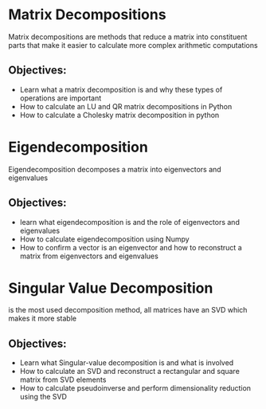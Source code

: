 <h1>Matrix Decompositions</h1>
<p>Matrix decompositions are methods that reduce a matrix into constituent parts that make it easier to calculate more complex arithmetic computations</p>
<h2>Objectives:</h2>
<ul>
	<li>Learn what a matrix decomposition is and why these types of operations are important</li>
	<li>How to calculate an LU and QR matrix decompositions in Python</li>
	<li>How to calculate a Cholesky matrix decomposition in python</li>
</ul>
<h1>Eigendecomposition</h1>
<p>Eigendecomposition decomposes a matrix into eigenvectors and eigenvalues</p>
<h2>Objectives:</h2>
<ul>
	<li>learn what eigendecomposition is and the role of eigenvectors and eigenvalues</li>
	<li>How to calculate eigendecomposition using Numpy</li>
	<li>How to confirm a vector is an eigenvector and how to reconstruct a matrix from eigenvectors and eigenvalues</li>
</ul>
<h1>Singular Value Decomposition</h1>
<p>is the most used decomposition method, all matrices have an SVD which makes it more stable</p>
<h2>Objectives:</h2>
<ul>
	<li>Learn what Singular-value decomposition is and what is involved</li>
	<li>How to calculate an SVD and reconstruct a rectangular and square matrix from SVD elements</li>
	<li>How to calculate pseudoinverse and perform dimensionality reduction using the SVD</li>
</ul>
